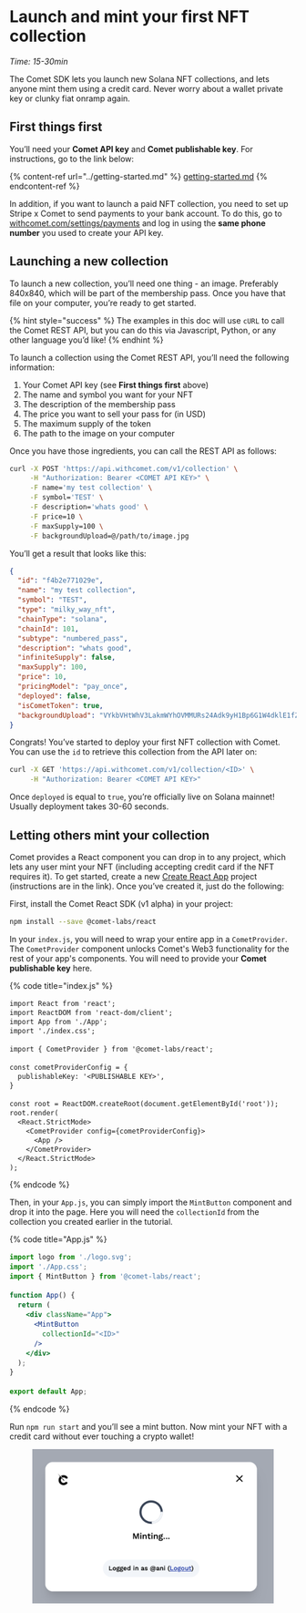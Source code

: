 # Launch and mint your first NFT collection

_Time: 15-30min_

The Comet SDK lets you launch new Solana NFT collections, and lets anyone mint them using a credit card. Never worry about a wallet private key or clunky fiat onramp again.

## First things first

You’ll need your **Comet API key** and **Comet publishable key**. For instructions, go to the link below:

{% content-ref url="../getting-started.md" %}
[getting-started.md](../getting-started.md)
{% endcontent-ref %}

In addition, if you want to launch a paid NFT collection, you need to set up Stripe x Comet to send payments to your bank account. To do this, go to [withcomet.com/settings/payments](http://withcomet.com/settings/payments) and log in using the **same phone number** you used to create your API key.

## Launching a new collection

To launch a new collection, you’ll need one thing - an image. Preferably 840x840, which will be part of the membership pass. Once you have that file on your computer, you’re ready to get started.

{% hint style="success" %}
The examples in this doc will use `cURL` to call the Comet REST API, but you can do this via Javascript, Python, or any other language you’d like!
{% endhint %}

To launch a collection using the Comet REST API, you’ll need the following information:

1. Your Comet API key (see **First things first** above)
2. The name and symbol you want for your NFT
3. The description of the membership pass
4. The price you want to sell your pass for (in USD)
5. The maximum supply of the token
6. The path to the image on your computer

Once you have those ingredients, you can call the REST API as follows:

```bash
curl -X POST 'https://api.withcomet.com/v1/collection' \
     -H "Authorization: Bearer <COMET API KEY>" \
     -F name='my test collection' \
     -F symbol='TEST' \
     -F description='whats good' \
     -F price=10 \
     -F maxSupply=100 \
     -F backgroundUpload=@/path/to/image.jpg
```

You’ll get a result that looks like this:

```json
{
  "id": "f4b2e771029e",
  "name": "my test collection",
  "symbol": "TEST",
  "type": "milky_way_nft",
  "chainType": "solana",
  "chainId": 101,
  "subtype": "numbered_pass",
  "description": "whats good",
  "infiniteSupply": false,
  "maxSupply": 100,
  "price": 10,
  "pricingModel": "pay_once",
  "deployed": false,
  "isCometToken": true,
  "backgroundUpload": "VYkbVHtWhV3LakmWYhOVMMURs24Adk9yH1Bp6G1W4dklE1fZIfaMuJqdvSkzKOwl"
}
```

Congrats! You’ve started to deploy your first NFT collection with Comet. You can use the `id` to retrieve this collection from the API later on:

```bash
curl -X GET 'https://api.withcomet.com/v1/collection/<ID>' \
     -H "Authorization: Bearer <COMET API KEY>"
```

Once `deployed` is equal to `true`, you’re officially live on Solana mainnet! Usually deployment takes 30-60 seconds.

## Letting others mint your collection

Comet provides a React component you can drop in to any project, which lets any user mint your NFT (including accepting credit card if the NFT requires it). To get started, create a new [Create React App](https://create-react-app.dev/docs/getting-started/) project (instructions are in the link). Once you’ve created it, just do the following:

First, install the Comet React SDK (v1 alpha) in your project:

```bash
npm install --save @comet-labs/react
```

In your `index.js`, you will need to wrap your entire app in a `CometProvider`. The `CometProvider` component unlocks Comet's Web3 functionality for the rest of your app's components. You will need to provide your **Comet publishable key** here.

{% code title="index.js" %}
```tsx
import React from 'react';
import ReactDOM from 'react-dom/client';
import App from './App';
import './index.css';

import { CometProvider } from '@comet-labs/react';

const cometProviderConfig = {
  publishableKey: '<PUBLISHABLE KEY>',
}

const root = ReactDOM.createRoot(document.getElementById('root'));
root.render(
  <React.StrictMode>
    <CometProvider config={cometProviderConfig}>
      <App />
    </CometProvider>
  </React.StrictMode>
);
```
{% endcode %}

Then, in your `App.js`, you can simply import the `MintButton` component and drop it into the page. Here you will need the `collectionId` from the collection you created earlier in the tutorial.

{% code title="App.js" %}
```jsx
import logo from './logo.svg';
import './App.css';
import { MintButton } from '@comet-labs/react';

function App() {
  return (
    <div className="App">
      <MintButton
        collectionId="<ID>"
      />
    </div>
  );
}

export default App;
```
{% endcode %}

Run `npm run start` and you’ll see a mint button. Now mint your NFT with a credit card without ever touching a crypto wallet!

<figure><img src="../.gitbook/assets/Screen Shot 2023-01-10 at 12.40.13 PM.png" alt=""><figcaption></figcaption></figure>
